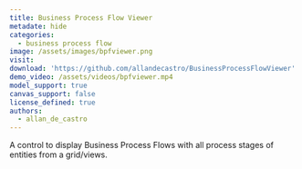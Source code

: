 ```yaml
---
title: Business Process Flow Viewer
metadate: hide
categories:
  - business process flow
image: /assets/images/bpfviewer.png
visit: 
download: 'https://github.com/allandecastro/BusinessProcessFlowViewer'
demo_video: /assets/videos/bpfviewer.mp4
model_support: true
canvas_support: false
license_defined: true
authors:
  - allan_de_castro
---
```


A control to display Business Process Flows with all process stages of entities from a grid/views.
